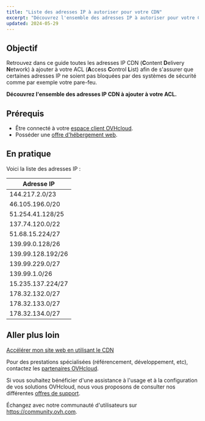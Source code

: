 ```yaml
---
title: "Liste des adresses IP à autoriser pour votre CDN"
excerpt: "Découvrez l'ensemble des adresses IP à autoriser pour votre CDN"
updated: 2024-05-29
---
```


## Objectif

Retrouvez dans ce guide toutes les adresses IP CDN (**C**ontent **D**elivery **N**etwork) à ajouter à votre ACL (**A**ccess **C**ontrol **L**ist) afin de s'assurer que certaines adresses IP ne soient pas bloquées par des systèmes de sécurité comme par exemple votre pare-feu.

**Découvrez l'ensemble des adresses IP CDN à ajouter à votre ACL.**

## Prérequis

- Être connecté à votre [espace client OVHcloud](/links/manager).
- Posséder une [offre d'hébergement web](/links/web/hosting).

## En pratique

Voici la liste des adresses IP :

|Adresse IP|
|---|
|144.217.2.0/23|
|46.105.196.0/20|
|51.254.41.128/25|
|137.74.120.0/22|
|51.68.15.224/27|
|139.99.0.128/26|
|139.99.128.192/26|
|139.99.229.0/27|
|139.99.1.0/26|
|15.235.137.224/27|
|178.32.132.0/27|
|178.32.133.0/27|
|178.32.134.0/27|

## Aller plus loin

[Accélérer mon site web en utilisant le CDN](/pages/web_cloud/web_hosting/cdn_how_to_use_cdn)

Pour des prestations spécialisées (référencement, développement, etc), contactez les [partenaires OVHcloud](/links/partner).

Si vous souhaitez bénéficier d'une assistance à l'usage et à la configuration de vos solutions OVHcloud, nous vous proposons de consulter nos différentes [offres de support](/links/support).

Échangez avec notre communauté d'utilisateurs sur <https://community.ovh.com>.